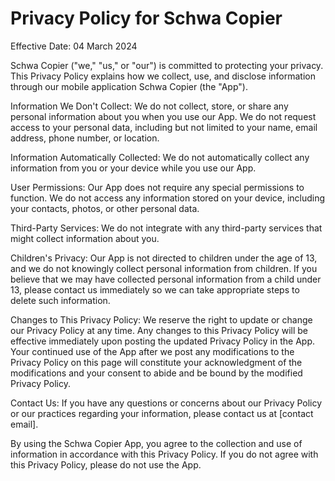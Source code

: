 # Privacy Policy for Schwa Copier

Effective Date: 04 March 2024

Schwa Copier ("we," "us," or "our") is committed to protecting your privacy. This Privacy Policy explains how we collect, use, and disclose information through our mobile application Schwa Copier (the "App").

Information We Don't Collect:
We do not collect, store, or share any personal information about you when you use our App. We do not request access to your personal data, including but not limited to your name, email address, phone number, or location.

Information Automatically Collected:
We do not automatically collect any information from you or your device while you use our App.

User Permissions:
Our App does not require any special permissions to function. We do not access any information stored on your device, including your contacts, photos, or other personal data.

Third-Party Services:
We do not integrate with any third-party services that might collect information about you.

Children's Privacy:
Our App is not directed to children under the age of 13, and we do not knowingly collect personal information from children. If you believe that we may have collected personal information from a child under 13, please contact us immediately so we can take appropriate steps to delete such information.

Changes to This Privacy Policy:
We reserve the right to update or change our Privacy Policy at any time. Any changes to this Privacy Policy will be effective immediately upon posting the updated Privacy Policy in the App. Your continued use of the App after we post any modifications to the Privacy Policy on this page will constitute your acknowledgment of the modifications and your consent to abide and be bound by the modified Privacy Policy.

Contact Us:
If you have any questions or concerns about our Privacy Policy or our practices regarding your information, please contact us at [contact email].

By using the Schwa Copier App, you agree to the collection and use of information in accordance with this Privacy Policy. If you do not agree with this Privacy Policy, please do not use the App.
